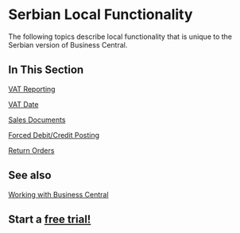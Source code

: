 # Serbian Local Functionality

The following topics describe local functionality that is unique to the Serbian version of Business Central.

## In This Section

[VAT Reporting](../Adriatic/VATBooks.md)<br>

[VAT Date](/Adriatic/VATDate.md)<br>

[Sales Documents](/Adriatic/SalesDocuments.md)<br>

[Forced Debit/Credit Posting](../Adriatic/ForcedDebitCreditPosting.md)<br>

[Return Orders](ReturnOrders.md)

## See also

[Working with Business Central](https://docs.microsoft.com/en-us/dynamics365/business-central/ui-work-product)

## Start a [free trial!](https://trials.dynamics.com/Dynamics365/Signup/BusinessCentral)
